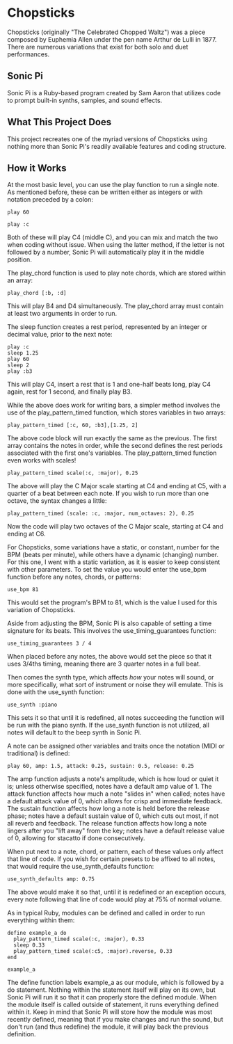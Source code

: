 # Chopsticks

Chopsticks (originally "The Celebrated Chopped Waltz") was a piece composed by Euphemia Allen under the pen name Arthur de Lulli in 1877. There are numerous variations that exist for both solo and duet performances.

## Sonic Pi

Sonic Pi is a Ruby-based program created by Sam Aaron that utilizes code to prompt built-in synths, samples, and sound effects.

## What This Project Does

This project recreates one of the myriad versions of Chopsticks using nothing more than Sonic Pi's readily available features and coding structure.

## How it Works

At the most basic level, you can use the play function to run a single note. As mentioned before, these can be written either as integers or with notation preceded by a colon:

```
play 60
```
```
play :c
```
Both of these will play C4 (middle C), and you can mix and match the two when coding without issue. When using the latter method, if the letter is not followed by a number, Sonic Pi will automatically play it in the middle position.

The play_chord function is used to play note chords, which are stored within an array:

```
play_chord [:b, :d]
```
This will play B4 and D4 simultaneously. The play_chord array must contain at least two arguments in order to run.

The sleep function creates a rest period, represented by an integer or decimal value, prior to the next note:

```
play :c
sleep 1.25
play 60
sleep 2
play :b3
```
This will play C4, insert a rest that is 1 and one-half beats long, play C4 again, rest for 1 second, and finally play B3.

While the above does work for writing bars, a simpler method involves the use of the play_pattern_timed function, which stores variables in two arrays:

```
play_pattern_timed [:c, 60, :b3],[1.25, 2]
```
The above code block will run exactly the same as the previous. The first array contains the notes in order, while the second defines the rest periods associated with the first one's variables. The play_pattern_timed function even works with scales!

```
play_pattern_timed scale(:c, :major), 0.25
```
The above will play the C Major scale starting at C4 and ending at C5, with a quarter of a beat between each note. If you wish to run more than one octave, the syntax changes a little:

```
play_pattern_timed (scale: :c, :major, num_octaves: 2), 0.25
```
Now the code will play two octaves of the C Major scale, starting at C4 and ending at C6.

For Chopsticks, some variations have a static, or constant, number for the BPM (beats per minute), while others have a dynamic (changing) number. For this one, I went with a static variation, as it is easier to keep consistent with other parameters. To set the value you would enter the use_bpm function before any notes, chords, or patterns:

```
use_bpm 81
```
This would set the program's BPM to 81, which is the value I used for this variation of Chopsticks.

Aside from adjusting the BPM, Sonic Pi is also capable of setting a time signature for its beats. This involves the use_timing_guarantees function:

```
use_timing_guarantees 3 / 4
```
When placed before any notes, the above would set the piece so that it uses 3/4ths timing, meaning there are 3 quarter notes in a full beat.

Then comes the synth type, which affects <em>how</em> your notes will sound, or more specifically, what sort of instrument or noise they will emulate. This is done with the use_synth function:

```
use_synth :piano
```
This sets it so that until it is redefined, all notes succeeding the function will be run with the piano synth. If the use_synth function is not utilized, all notes will default to the beep synth in Sonic Pi.

A note can be assigned other variables and traits once the notation (MIDI or traditional) is defined:

```
play 60, amp: 1.5, attack: 0.25, sustain: 0.5, release: 0.25
```
The amp function adjusts a note's amplitude, which is how loud or quiet it is; unless otherwise specified, notes have a default amp value of 1. The attack function affects how much a note "slides in" when called; notes have a default attack value of 0, which allows for crisp and immediate feedback. The sustain function affects how long a note is held before the release phase; notes have a default sustain value of 0, which cuts out most, if not all reverb and feedback. The release function affects how long a note lingers after you "lift away" from the key; notes have a default release value of 0, allowing for stacatto if done consecutively.

When put next to a note, chord, or pattern, each of these values only affect that line of code. If you wish for certain presets to be affixed to all notes, that would require the use_synth_defaults function:

```
use_synth_defaults amp: 0.75
```
The above would make it so that, until it is redefined or an exception occurs, every note following that line of code would play at 75% of normal volume.

As in typical Ruby, modules can be defined and called in order to run everything within them:

```
define example_a do
  play_pattern_timed scale(:c, :major), 0.33
  sleep 0.33
  play_pattern_timed scale(:c5, :major).reverse, 0.33
end

example_a
```
The define function labels example_a as our module, which is followed by a do statement. Nothing within the statement itself will play on its own, but Sonic Pi will run it so that it can properly store the defined module. When the module itself is called outside of statement, it runs everything defined within it. Keep in mind that Sonic Pi will store how the module was most recently defined, meaning that if you make changes and run the sound, but don't run (and thus redefine) the module, it will play back the previous definition.
